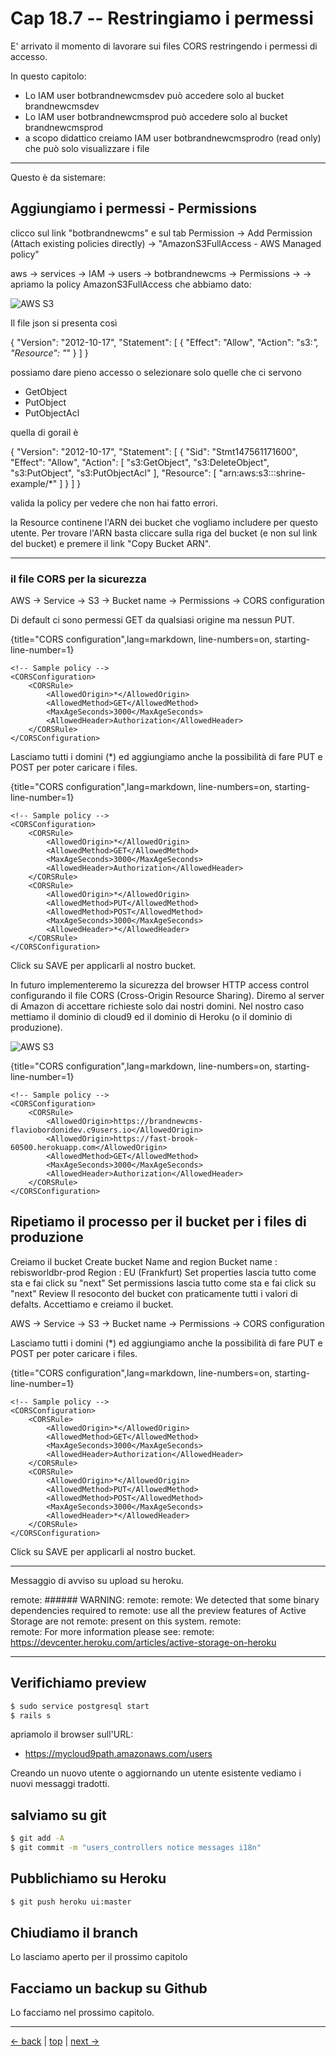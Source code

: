 # <a name="top"></a> Cap 18.7 -- Restringiamo i permessi

E' arrivato il momento di lavorare sui files CORS restringendo i permessi di accesso.

In questo capitolo:

- Lo IAM user botbrandnewcmsdev può accedere solo al bucket brandnewcmsdev 
- Lo IAM user botbrandnewcmsprod può accedere solo al bucket brandnewcmsprod
- a scopo didattico creiamo IAM user botbrandnewcmsprodro (read only) che può solo visualizzare i file




---
Questo è da sistemare:


## Aggiungiamo i permessi - Permissions

clicco sul link "botbrandnewcms" e sul tab Permission 
  -> Add Permission (Attach existing policies directly)
  -> "AmazonS3FullAccess - AWS Managed policy"

aws -> services -> IAM -> users -> botbrandnewcms -> Permissions -> 
  -> apriamo la policy AmazonS3FullAccess che abbiamo dato:

![AWS S3](brandnewcms/12img-aws-iam-user-permissions.png)

Il file json si presenta così

{
    "Version": "2012-10-17",
    "Statement": [
        {
            "Effect": "Allow",
            "Action": "s3:*",
            "Resource": "*"
        }
    ]
}

possiamo dare pieno accesso o selezionare solo quelle che ci servono

* GetObject
* PutObject
* PutObjectAcl

quella di gorail è

{
    "Version": "2012-10-17",
    "Statement": [
        {
            "Sid": "Stmt147561171600",
            "Effect": "Allow",
            "Action": [
                "s3:GetObject",
                "s3:DeleteObject",
                "s3:PutObject",
                "s3:PutObjectAcl"
                ],
            "Resource": [
                "arn:aws:s3:::shrine-example/*"
            ]
        }
    ]
}

valida la policy per vedere che non hai fatto errori.

la Resource continene l'ARN dei bucket che vogliamo includere per questo utente. Per trovare l'ARN basta cliccare sulla riga del bucket (e non sul link del bucket) e premere il link "Copy Bucket ARN".

---






### il file CORS per la sicurezza

AWS -> Service -> S3 -> Bucket name -> Permissions -> CORS configuration 

Di default ci sono permessi GET da qualsiasi origine ma nessun PUT.

{title="CORS configuration",lang=markdown, line-numbers=on, starting-line-number=1}
```
<!-- Sample policy -->
<CORSConfiguration>
	<CORSRule>
		<AllowedOrigin>*</AllowedOrigin>
		<AllowedMethod>GET</AllowedMethod>
		<MaxAgeSeconds>3000</MaxAgeSeconds>
		<AllowedHeader>Authorization</AllowedHeader>
	</CORSRule>
</CORSConfiguration>
```

Lasciamo tutti i domini (<AllowedOrigin>*</AllowedOrigin>) ed aggiungiamo anche la possibilità di fare PUT e POST per poter caricare i files.

{title="CORS configuration",lang=markdown, line-numbers=on, starting-line-number=1}
```
<!-- Sample policy -->
<CORSConfiguration>
	<CORSRule>
		<AllowedOrigin>*</AllowedOrigin>
		<AllowedMethod>GET</AllowedMethod>
		<MaxAgeSeconds>3000</MaxAgeSeconds>
		<AllowedHeader>Authorization</AllowedHeader>
	</CORSRule>
	<CORSRule>
		<AllowedOrigin>*</AllowedOrigin>
		<AllowedMethod>PUT</AllowedMethod>
		<AllowedMethod>POST</AllowedMethod>
		<MaxAgeSeconds>3000</MaxAgeSeconds>
		<AllowedHeader>*</AllowedHeader>
	</CORSRule>
</CORSConfiguration>
```

Click su SAVE per applicarli al nostro bucket.


In futuro implementeremo la sicurezza del browser HTTP access control configurando il file CORS (Cross-Origin Resource Sharing). 
Diremo al server di Amazon di accettare richieste solo dai nostri domini. Nel nostro caso mettiamo il dominio di cloud9 ed il dominio di Heroku (o il dominio di produzione).

![AWS S3](brandnewcms/12img-s3-bucket-cors.png)

{title="CORS configuration",lang=markdown, line-numbers=on, starting-line-number=1}
```
<!-- Sample policy -->
<CORSConfiguration>
	<CORSRule>
		<AllowedOrigin>https://brandnewcms-flaviobordonidev.c9users.io</AllowedOrigin>
		<AllowedOrigin>https://fast-brook-60500.herokuapp.com</AllowedOrigin>
		<AllowedMethod>GET</AllowedMethod>
		<MaxAgeSeconds>3000</MaxAgeSeconds>
		<AllowedHeader>Authorization</AllowedHeader>
	</CORSRule>
</CORSConfiguration>
```




## Ripetiamo il processo per il bucket per i files di produzione


Creiamo il bucket
  Create bucket
    Name and region
      Bucket name : rebisworldbr-prod
      Region      : EU (Frankfurt)
    Set properties
      lascia tutto come sta e fai click su "next"
    Set permissions
      lascia tutto come sta e fai click su "next"
    Review
      Il resoconto del bucket con praticamente tutti i valori di defalts. 
      Accettiamo e creiamo il bucket.


AWS -> Service -> S3 -> Bucket name -> Permissions -> CORS configuration 

Lasciamo tutti i domini (<AllowedOrigin>*</AllowedOrigin>) ed aggiungiamo anche la possibilità di fare PUT e POST per poter caricare i files.

{title="CORS configuration",lang=markdown, line-numbers=on, starting-line-number=1}
```
<!-- Sample policy -->
<CORSConfiguration>
	<CORSRule>
		<AllowedOrigin>*</AllowedOrigin>
		<AllowedMethod>GET</AllowedMethod>
		<MaxAgeSeconds>3000</MaxAgeSeconds>
		<AllowedHeader>Authorization</AllowedHeader>
	</CORSRule>
	<CORSRule>
		<AllowedOrigin>*</AllowedOrigin>
		<AllowedMethod>PUT</AllowedMethod>
		<AllowedMethod>POST</AllowedMethod>
		<MaxAgeSeconds>3000</MaxAgeSeconds>
		<AllowedHeader>*</AllowedHeader>
	</CORSRule>
</CORSConfiguration>
```

Click su SAVE per applicarli al nostro bucket.



----
Messaggio di avviso su upload su heroku.

remote: ###### WARNING:
remote: 
remote:        We detected that some binary dependencies required to
remote:        use all the preview features of Active Storage are not
remote:        present on this system.
remote:        
remote:        For more information please see:
remote:          https://devcenter.heroku.com/articles/active-storage-on-heroku






---



## Verifichiamo preview

```bash
$ sudo service postgresql start
$ rails s
```

apriamolo il browser sull'URL:

* https://mycloud9path.amazonaws.com/users

Creando un nuovo utente o aggiornando un utente esistente vediamo i nuovi messaggi tradotti.



## salviamo su git

```bash
$ git add -A
$ git commit -m "users_controllers notice messages i18n"
```



## Pubblichiamo su Heroku

```bash
$ git push heroku ui:master
```



## Chiudiamo il branch

Lo lasciamo aperto per il prossimo capitolo



## Facciamo un backup su Github

Lo facciamo nel prossimo capitolo.



---

[<- back](https://github.com/flaviobordonidev/leanpubabrandnewcms/blob/master/01-base/09-manage_users/03-browser_tab_title_users-it.md)
 | [top](#top) |
[next ->](https://github.com/flaviobordonidev/leanpubabrandnewcms/blob/master/01-base/10-users_i18n/02-users_form_i18n-it.md)
